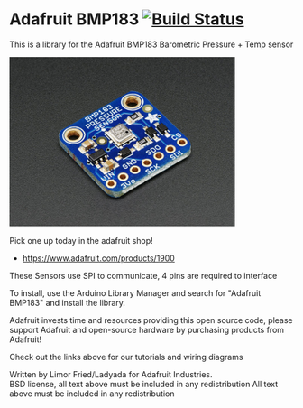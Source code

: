 # Adafruit BMP183 [![Build Status](https://travis-ci.org/adafruit/Adafruit_Adafruit_BMP183_Unified_Library.svg?branch=master)](https://travis-ci.org/adafruit/Adafruit_BMP183_Unified_Library)

This is a library for the Adafruit BMP183 Barometric Pressure + Temp sensor

<a href="https://www.adafruit.com/products/1900"><img src="assets/board.jpg" height="300"/></a>

Pick one up today in the adafruit shop!
  * https://www.adafruit.com/products/1900

These Sensors use SPI to communicate, 4 pins are required to interface

To install, use the Arduino Library Manager and search for "Adafruit BMP183" and install the library.

Adafruit invests time and resources providing this open source code, 
please support Adafruit and open-source hardware by purchasing 
products from Adafruit!

Check out the links above for our tutorials and wiring diagrams 

Written by Limor Fried/Ladyada for Adafruit Industries.  
BSD license, all text above must be included in any redistribution
All text above must be included in any redistribution

